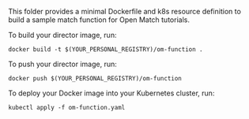 This folder provides a minimal Dockerfile and k8s resource definition to build a sample match function for Open Match tutorials.

To build your director image, run:
```
docker build -t $(YOUR_PERSONAL_REGISTRY)/om-function .
```

To push your director image, run:
```
docker push $(YOUR_PERSONAL_REGISTRY)/om-function
```

To deploy your Docker image into your Kubernetes cluster, run:
```
kubectl apply -f om-function.yaml
```
